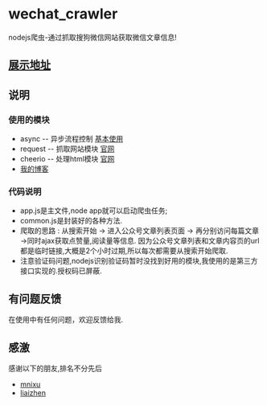 # wechat_crawler
nodejs爬虫-通过抓取搜狗微信网站获取微信文章信息!

## [展示地址](http://117.40.138.188:15978/wxmatrix/app/page/article-top-list)

## 说明
### 使用的模块
* async -- 异步流程控制  [基本使用](http://blog.csdn.net/zzwwjjdj1/article/details/51857959)
* request -- 抓取网站模块 [官网](https://www.npmjs.com/package/request)
* cheerio -- 处理html模块 [官网](https://www.npmjs.com/package/cheerio)
* [我的博客](http://blog.csdn.net/zzwwjjdj1/)

### 代码说明
* app.js是主文件,node app就可以启动爬虫任务;
* common.js是封装好的各种方法.
* 爬取的思路 : 从搜索开始 -> 进入公众号文章列表页面 -> 再分别访问每篇文章 ->同时ajax获取点赞量,阅读量等信息. 因为公众号文章列表和文章内容页的url都是临时链接,大概是2个小时过期,所以每次都需要从搜索开始爬取.
* 注意验证码问题,nodejs识别验证码暂时没找到好用的模块,我使用的是第三方接口实现的.授权码已屏蔽.

## 有问题反馈
在使用中有任何问题，欢迎反馈给我.

## 感激
感谢以下的朋友,排名不分先后

* [mnixu](https://github.com/mnixu/) 
* [liaizhen](https://github.com/liaizhen/)
